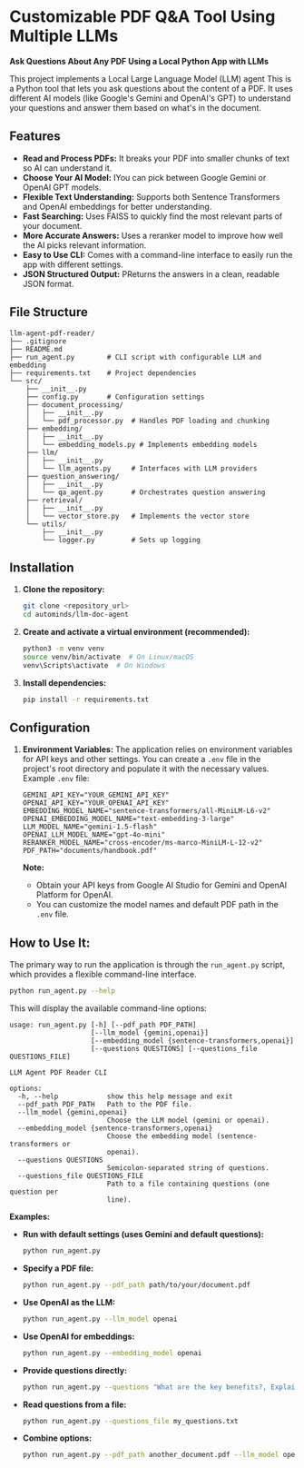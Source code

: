 # Customizable PDF Q&A Tool Using Multiple LLMs

**Ask Questions About Any PDF Using a Local Python App with LLMs**

This project implements a Local Large Language Model (LLM) agent This is a Python tool that lets you ask questions about the content of a PDF. It uses different AI models (like Google's Gemini and OpenAI's GPT) to understand your questions and answer them based on what's in the document.

## Features

- **Read and Process PDFs:** It breaks your PDF into smaller chunks of text so AI can understand it.
- **Choose Your AI Model:** IYou can pick between Google Gemini or OpenAI GPT models.
- **Flexible Text Understanding:** Supports both Sentence Transformers and OpenAI embeddings for better understanding.
- **Fast Searching:** Uses FAISS to quickly find the most relevant parts of your document.
- **More Accurate Answers:** Uses a reranker model to improve how well the AI picks relevant information.
- **Easy to Use CLI:** Comes with a command-line interface to easily run the app with different settings.
- **JSON Structured Output:** PReturns the answers in a clean, readable JSON format.

## File Structure

```
llm-agent-pdf-reader/
├── .gitignore
├── README.md
├── run_agent.py        # CLI script with configurable LLM and embedding
├── requirements.txt    # Project dependencies
└── src/
    ├── __init__.py
    ├── config.py       # Configuration settings
    ├── document_processing/
    │   ├── __init__.py
    │   └── pdf_processor.py  # Handles PDF loading and chunking
    ├── embedding/
    │   ├── __init__.py
    │   └── embedding_models.py # Implements embedding models
    ├── llm/
    │   ├── __init__.py
    │   └── llm_agents.py     # Interfaces with LLM providers
    ├── question_answering/
    │   ├── __init__.py
    │   └── qa_agent.py       # Orchestrates question answering
    ├── retrieval/
    │   ├── __init__.py
    │   └── vector_store.py   # Implements the vector store
    └── utils/
        ├── __init__.py
        └── logger.py         # Sets up logging
```

## Installation

1. **Clone the repository:**

   ```bash
   git clone <repository_url>
   cd autominds/llm-doc-agent
   ```

2. **Create and activate a virtual environment (recommended):**

   ```bash
   python3 -m venv venv
   source venv/bin/activate  # On Linux/macOS
   venv\Scripts\activate  # On Windows
   ```

3. **Install dependencies:**
   ```bash
   pip install -r requirements.txt
   ```

## Configuration

1. **Environment Variables:** The application relies on environment variables for API keys and other settings. You can create a `.env` file in the project's root directory and populate it with the necessary values. Example `.env` file:

   ```env
   GEMINI_API_KEY="YOUR_GEMINI_API_KEY"
   OPENAI_API_KEY="YOUR_OPENAI_API_KEY"
   EMBEDDING_MODEL_NAME="sentence-transformers/all-MiniLM-L6-v2"
   OPENAI_EMBEDDING_MODEL_NAME="text-embedding-3-large"
   LLM_MODEL_NAME="gemini-1.5-flash"
   OPENAI_LLM_MODEL_NAME="gpt-4o-mini"
   RERANKER_MODEL_NAME="cross-encoder/ms-marco-MiniLM-L-12-v2"
   PDF_PATH="documents/handbook.pdf"
   ```

   **Note:**

   - Obtain your API keys from Google AI Studio for Gemini and OpenAI Platform for OpenAI.
   - You can customize the model names and default PDF path in the `.env` file.

## How to Use It:

The primary way to run the application is through the `run_agent.py` script, which provides a flexible command-line interface.

```bash
python run_agent.py --help
```

This will display the available command-line options:

```
usage: run_agent.py [-h] [--pdf_path PDF_PATH]
                    [--llm_model {gemini,openai}]
                    [--embedding_model {sentence-transformers,openai}]
                    [--questions QUESTIONS] [--questions_file QUESTIONS_FILE]

LLM Agent PDF Reader CLI

options:
  -h, --help            show this help message and exit
  --pdf_path PDF_PATH   Path to the PDF file.
  --llm_model {gemini,openai}
                        Choose the LLM model (gemini or openai).
  --embedding_model {sentence-transformers,openai}
                        Choose the embedding model (sentence-transformers or
                        openai).
  --questions QUESTIONS
                        Semicolon-separated string of questions.
  --questions_file QUESTIONS_FILE
                        Path to a file containing questions (one question per
                        line).
```

**Examples:**

- **Run with default settings (uses Gemini and default questions):**

  ```bash
  python run_agent.py
  ```

- **Specify a PDF file:**

  ```bash
  python run_agent.py --pdf_path path/to/your/document.pdf
  ```

- **Use OpenAI as the LLM:**

  ```bash
  python run_agent.py --llm_model openai
  ```

- **Use OpenAI for embeddings:**

  ```bash
  python run_agent.py --embedding_model openai
  ```

- **Provide questions directly:**

  ```bash
  python run_agent.py --questions "What are the key benefits?, Explain the company culture."
  ```

- **Read questions from a file:**

  ```bash
  python run_agent.py --questions_file my_questions.txt
  ```

- **Combine options:**
  ```bash
  python run_agent.py --pdf_path another_document.pdf --llm_model openai --embedding_model openai --questions "What is the remote work policy?"
  ```
